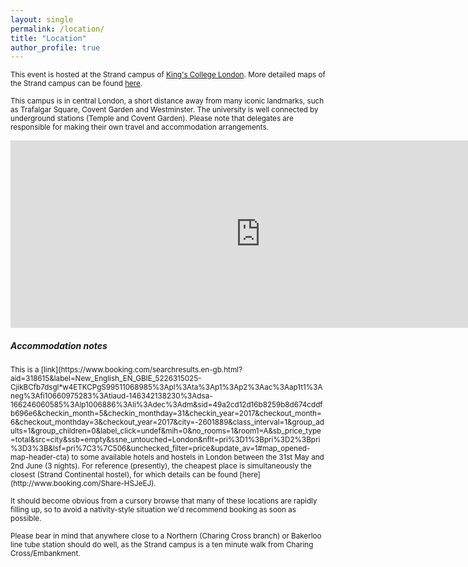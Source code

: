 ```yaml
---
layout: single
permalink: /location/
title: "Location"
author_profile: true
---
```


<sub> This event is hosted at the Strand campus of [King's College London](http://www.kcl.ac.uk/index.aspx). More detailed maps of the Strand campus can be found [here](http://www.kcl.ac.uk/study/campus/strand.aspx). <br /> <br />   This campus is in central London, a short distance away from many iconic landmarks, such as Trafalgar Square, Covent Garden and Westminster. The university is well connected by underground stations (Temple and Covent Garden). Please note that delegates are responsible for making their own travel and accommodation arrangements. </sub>
<iframe src="https://www.google.com/maps/embed?pb=!1m18!1m12!1m3!1d4966.348649476292!2d-0.11610223631648298!3d51.5100177330077!2m3!1f0!2f0!3f0!3m2!1i1024!2i768!4f13.1!3m3!1m2!1s0x0%3A0xb0643efb7ed0928d!2sKing&#39;s+College+London!5e0!3m2!1sen!2suk!4v1490125021549" width="800" height="300" frameborder="0" style="border:0" allowfullscreen></iframe>



<h5>Accommodation notes</h5>
<sub> This is a [link](https://www.booking.com/searchresults.en-gb.html?aid=318615&label=New_English_EN_GBIE_5226315025-CjikBCfb7dsgl*w4ETKCPgS99511068985%3Apl%3Ata%3Ap1%3Ap2%3Aac%3Aap1t1%3Aneg%3Afi10660975283%3Atiaud-146342138230%3Adsa-166246060585%3Alp1006886%3Ali%3Adec%3Adm&sid=49a2cd12d16b8259b8d674cddfb696e6&checkin_month=5&checkin_monthday=31&checkin_year=2017&checkout_month=6&checkout_monthday=3&checkout_year=2017&city=-2601889&class_interval=1&group_adults=1&group_children=0&label_click=undef&mih=0&no_rooms=1&room1=A&sb_price_type=total&src=city&ssb=empty&ssne_untouched=London&nflt=pri%3D1%3Bpri%3D2%3Bpri%3D3%3B&lsf=pri%7C3%7C506&unchecked_filter=price&update_av=1#map_opened-map-header-cta) to some available hotels and hostels in London between the 31st May and 2nd June (3 nights). For reference (presently), the cheapest place is simultaneously the closest (Strand Continental hostel), for which details can be found [here](http://www.booking.com/Share-HSJeEJ). </sub> <br />

<sub>It should become obvious from a cursory browse that many of these locations are rapidly filling up, so to avoid a nativity-style situation we'd recommend booking as soon as possible.</sub> <br />

<sub>Please bear in mind that anywhere close to a Northern (Charing Cross branch) or Bakerloo line tube station should do well, as the Strand campus is a ten minute walk from Charing Cross/Embankment. </sub>
